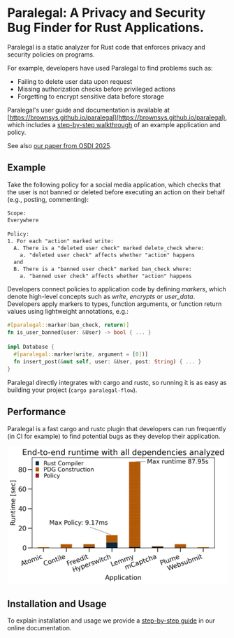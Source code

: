 # Paralegal: A Privacy and Security Bug Finder for Rust Applications.

Paralegal is a static analyzer for Rust code that enforces privacy and security policies on programs.

For example, developers have used Paralegal to find problems such as:
* Failing to delete user data upon request
* Missing authorization checks before privileged actions
* Forgetting to encrypt sensitive data before storage

Paralegal's user guide and documentation is available at [https://brownsys.github.io/paralegal](https://brownsys.github.io/paralegal), which includes a [step-by-step walkthrough](https://justus-adam.notion.site/Paralegal-Step-by-Step-40541156c25d48f8b6ad79a0e1b09b91) of an example application and policy.

See also [our paper from OSDI 2025](https://justus.science/pdfs/paralegal.pdf).

## Example
Take the following policy for a social media application, which checks that the user is not banned or deleted before executing an action on their behalf (e.g., posting, commenting):

```
Scope:
Everywhere

Policy:
1. For each "action" marked write:
  A. There is a "deleted user check" marked delete_check where:
    a. "deleted user check" affects whether "action" happens
  and
  B. There is a "banned user check" marked ban_check where:
    a. "banned user check" affects whether "action" happens
```

Developers connect policies to application code by defining *markers*,
which denote high-level concepts such as *write*, *encrypts* or *user_data*.
Developers apply markers to types, function arguments, or function return values using lightweight annotations, e.g.:

```rust
#[paralegal::marker(ban_check, return)]
fn is_user_banned(user: &User) -> bool { ... }

impl Database {
  #[paralegal::marker(write, argument = [0])]
  fn insert_post(&mut self, user: &User, post: String) { ... }
}
```

Paralegal directly integrates with cargo and rustc, so running it is as easy as building your project (`cargo paralegal-flow`).

## Performance
Paralegal is a fast cargo and rustc plugin that developers can run frequently
(in CI for example) to find potential bugs as they develop their application.

![](misc/ci_plot.png)

## Installation and Usage

To explain installation and usage we provide a [step-by-step guide](https://justus-adam.notion.site/Paralegal-Step-by-Step-40541156c25d48f8b6ad79a0e1b09b91) in our online documentation.
